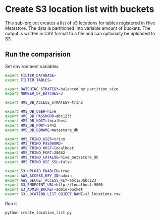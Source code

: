 # Create S3 location list with buckets

This sub-project creates a list of s3 locations for tables registered in Hive Metastore. The data is partitioned into variable amount of buckets. The output is written in CSV format to a file and can optionally be uploaded to S3.

## Run the comparision

Set environment variables

```bash
export FILTER_DATABASE=
export FILTER_TABLES=

export BATCHING_STRATEGY=balanced_by_partition_size
export NUMBER_OF_BATCHES=3

export HMS_DB_ACCESS_STRATEGY=trino

export HMS_DB_USER=hive
export HMS_DB_PASSWORD=abc123!
export HMS_DB_HOST=localhost
export HMS_DB_PORT=5442
export HMS_DB_DBNAME=metastore_db 

export HMS_TRINO_USER=trino
export HMS_TRINO_PASSWORD=
export HMS_TRINO_HOST=localhost
export HMS_TRINO_PORT=28082
export HMS_TRINO_CATALOG=hive_metastore_db
export HMS_TRINO_USE_SSL=false

export S3_UPLOAD_ENABLED=true
export AWS_ACCESS_KEY_ID=admin
export AWS_SECRET_ACCESS_KEY=abc123abc123
export S3_ENDPOINT_URL=http://localhost:9000
export S3_ADMIN_BUCKET=admin-bucket
export S3_LOCATION_LIST_OBJECT_NAME=s3_locations.csv
```

Run it

```bash
python create_location_list.py
```
